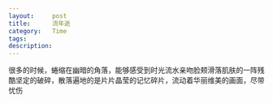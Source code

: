 ```yaml
---
layout:     post
title:      流年逝
category:   Time
tags: 
description: 
---
```


很多的时候，蜷缩在幽暗的角落，能够感受到时光流水亲吻脸颊滑落肌肤的一阵残酷坚定的破碎，散落遍地的是片片晶莹的记忆碎片，流动着华丽维美的画面，尽带忧伤